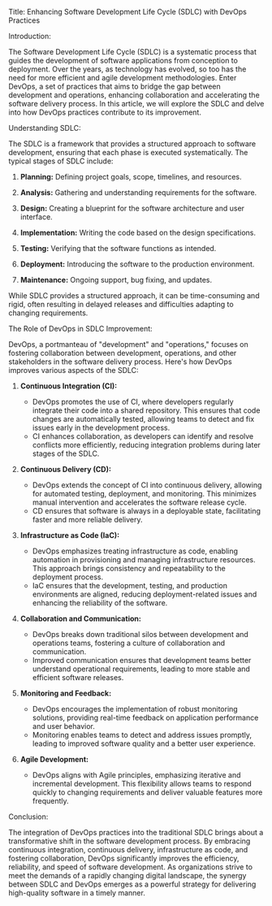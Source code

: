Title: Enhancing Software Development Life Cycle (SDLC) with DevOps Practices

Introduction:

The Software Development Life Cycle (SDLC) is a systematic process that guides the development of software applications from conception to deployment.
Over the years, as technology has evolved, so too has the need for more efficient and agile development methodologies. Enter DevOps, a set of practices that aims to bridge the gap between development and operations, enhancing collaboration and accelerating the software delivery process. In this article, we will explore the SDLC and delve into how DevOps practices contribute to its improvement.

Understanding SDLC:

The SDLC is a framework that provides a structured approach to software development, ensuring that each phase is executed systematically. The typical stages of SDLC include:

1. **Planning:** Defining project goals, scope, timelines, and resources.

2. **Analysis:** Gathering and understanding requirements for the software.

3. **Design:** Creating a blueprint for the software architecture and user interface.

4. **Implementation:** Writing the code based on the design specifications.

5. **Testing:** Verifying that the software functions as intended.

6. **Deployment:** Introducing the software to the production environment.

7. **Maintenance:** Ongoing support, bug fixing, and updates.

While SDLC provides a structured approach, it can be time-consuming and rigid, often resulting in delayed releases and difficulties adapting to changing requirements.

The Role of DevOps in SDLC Improvement:

DevOps, a portmanteau of "development" and "operations," focuses on fostering collaboration between development, operations, and other stakeholders in the software delivery process. Here's how DevOps improves various aspects of the SDLC:

1. **Continuous Integration (CI):**
   - DevOps promotes the use of CI, where developers regularly integrate their code into a shared repository. This ensures that code changes are automatically tested, allowing teams to detect and fix issues early in the development process.
   - CI enhances collaboration, as developers can identify and resolve conflicts more efficiently, reducing integration problems during later stages of the SDLC.

2. **Continuous Delivery (CD):**
   - DevOps extends the concept of CI into continuous delivery, allowing for automated testing, deployment, and monitoring. This minimizes manual intervention and accelerates the software release cycle.
   - CD ensures that software is always in a deployable state, facilitating faster and more reliable delivery.

3. **Infrastructure as Code (IaC):**
   - DevOps emphasizes treating infrastructure as code, enabling automation in provisioning and managing infrastructure resources. This approach brings consistency and repeatability to the deployment process.
   - IaC ensures that the development, testing, and production environments are aligned, reducing deployment-related issues and enhancing the reliability of the software.

4. **Collaboration and Communication:**
   - DevOps breaks down traditional silos between development and operations teams, fostering a culture of collaboration and communication.
   - Improved communication ensures that development teams better understand operational requirements, leading to more stable and efficient software releases.

5. **Monitoring and Feedback:**
   - DevOps encourages the implementation of robust monitoring solutions, providing real-time feedback on application performance and user behavior.
   - Monitoring enables teams to detect and address issues promptly, leading to improved software quality and a better user experience.

6. **Agile Development:**
   - DevOps aligns with Agile principles, emphasizing iterative and incremental development. This flexibility allows teams to respond quickly to changing requirements and deliver valuable features more frequently.

Conclusion:

The integration of DevOps practices into the traditional SDLC brings about a transformative shift in the software development process. By embracing continuous integration, continuous delivery, infrastructure as code, and fostering collaboration, DevOps significantly improves the efficiency, reliability, and speed of software development. As organizations strive to meet the demands of a rapidly changing digital landscape, the synergy between SDLC and DevOps emerges as a powerful strategy for delivering high-quality software in a timely manner.
